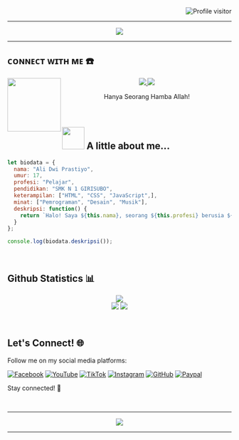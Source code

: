 <a href="https://komarev.com/ghpvc/?username=alidwp1s">
  <img align="right" src="https://komarev.com/ghpvc/?username=alidwp1s&label=Visitors&color=0e75b6&style=flat" alt="Profile visitor" />
</a><br>

<hr/>
<p align="center">
  <img src="https://readme-typing-svg.herokuapp.com?font=Koulen&size=35&color=light&width=380&height=50&lines=Welcome+To+My+Github;Nice+To+Meet+You+...&center=true">
</p>
<hr/>

## ᴄᴏɴɴᴇᴄᴛ ᴡɪᴛʜ ᴍᴇ ☎️
<img src="https://github.com/LuciverXploit/LuciverXploit/blob/main/ade7ba57bd941b801c79128ffc54cd60.jpg" width="120" height="120" align="left">
<center>
<p align="center">
  <a href="https://wa.me/6282328703961">
    <img src="https://img.shields.io/badge/WhatsApp-25D366?style=for-the-badge&logo=whatsapp&logoColor=white" />
  </a>
  <a href="https://t.me/alidwi_praz">
    <img src="https://img.shields.io/badge/Telegram-0088cc?style=for-the-badge&logo=telegram&logoColor=white" />
  </a>
</p>
<p>Hanya Seorang Hamba Allah!</p>
</center>
<br />


## <img src="https://media.giphy.com/media/VgCDAzcKvsR6OM0uWg/giphy.gif" width="50"> A little about me...

```javascript
let biodata = {
  nama: "Ali Dwi Prastiyo",
  umur: 17,
  profesi: "Pelajar",
  pendidikan: "SMK N 1 GIRISUBO",
  keterampilan: ["HTML", "CSS", "JavaScript",],
  minat: ["Pemrograman", "Desain", "Musik"],
  deskripsi: function() {
    return `Halo! Saya ${this.nama}, seorang ${this.profesi} berusia ${this.umur} tahun. Saya sekarang bersekolah di ${this.pendidikan} dan memiliki keterampilan dalam ${this.keterampilan.join(", ")}. Selain itu, saya juga tertarik dalam ${this.minat.join(", ")}.`;
  }
};

console.log(biodata.deskripsi());
```
<br />

## Github Statistics 📊

<p align="center">
  <img src="https://github-readme-stats.vercel.app/api?username=alidwp1s&show_icons=true&theme=chartreuse-dark&locale=id"> <br>
  <img  src="https://github-readme-streak-stats.herokuapp.com/?user=alidwp1s&theme=chartreuse-dark"/>
  <img src="https://github-readme-stats.vercel.app/api/top-langs/?username=alidwp1s&layout=compact&theme=chartreuse-dark&langs_count=12" />
</p>
<br />


## Let's Connect! 🌐
Follow me on my social media platforms:

[![Facebook](https://img.shields.io/badge/Facebook-1877F2?style=flat&logo=facebook&logoColor=white)](https://www.facebook.com/profile.php?id=100078167889786) 
[![YouTube](https://img.shields.io/badge/YouTube-FF0000?style=flat&logo=youtube&logoColor=white)](https://youtube.com/@dwipraz) 
[![TikTok](https://img.shields.io/badge/TikTok-000000?style=flat&logo=tiktok&logoColor=white)](https://tiktok.com/@dw1_pras)
[![Instagram](https://img.shields.io/badge/Instagram-E4405F?style=flat&logo=instagram&logoColor=white)](https://instagram.com/dwi_____02) 
[![GitHub](https://img.shields.io/badge/GitHub-181717?style=flat&logo=github&logoColor=white)](https://github.com/yourusername) 
[![Paypal](https://ionicabizau.github.io/badges/paypal.svg)](https://www.paypal.me/alidwip01)  

Stay connected! 🚀

<br>
<hr/>
<p align="center">
    <img src="https://readme-typing-svg.herokuapp.com?font=Koulen&size=25&color=light&width=380&height=45&lines=Terima+Kasih+Telah+Datang;Ke+Githubku;Jangan+Lupa+Follow+Guys+...&center=true" />
</p>
<hr/>
